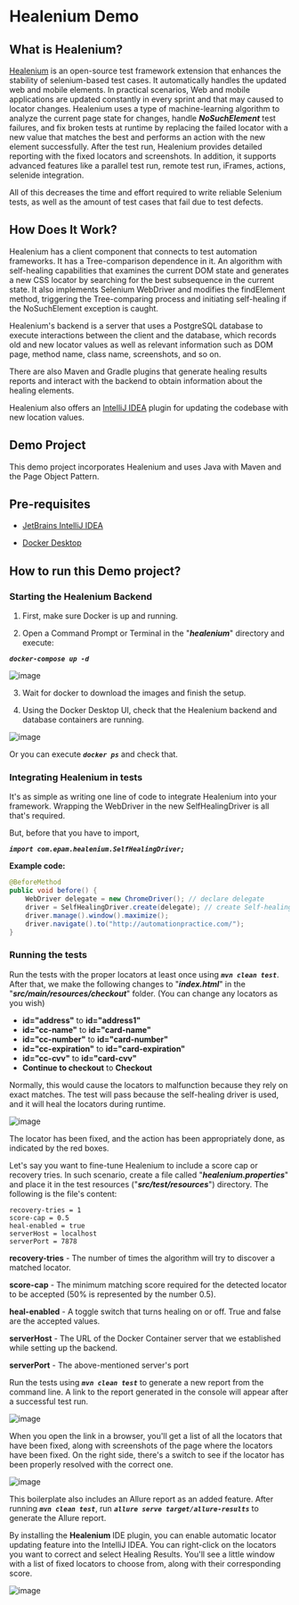 # Healenium Demo

## What is Healenium?
[Healenium](https://healenium.io/) is an open-source test framework extension that enhances the stability of selenium-based test cases. It automatically handles the updated web and mobile elements. In practical scenarios, Web and mobile applications are updated constantly in every sprint and that may caused to locator changes. Healenium uses a type of machine-learning algorithm to analyze the current page state for changes, handle ***NoSuchElement*** test failures, and fix broken tests at runtime by replacing the failed locator with a new value that matches the best and performs an action with the new element successfully. After the test run, Healenium provides detailed reporting with the fixed locators and screenshots. In addition, it supports advanced features like a parallel test run, remote test run, iFrames, actions, selenide integration.

All of this decreases the time and effort required to write reliable Selenium tests, as well as the amount of test cases that fail due to test defects.

## How Does It Work?
Healenium has a client component that connects to test automation frameworks. It has a Tree-comparison dependence in it. An algorithm with self-healing capabilities that examines the current DOM state and generates a new CSS locator by searching for the best subsequence in the current state. It also implements Selenium WebDriver and modifies the findElement method, triggering the Tree-comparing process and initiating self-healing if the NoSuchElement exception is caught.

Healenium's backend is a server that uses a PostgreSQL database to execute interactions between the client and the database, which records old and new locator values as well as relevant information such as DOM page, method name, class name, screenshots, and so on.

There are also Maven and Gradle plugins that generate healing results reports and interact with the backend to obtain information about the healing elements.

Healenium also offers an [IntelliJ IDEA](https://www.jetbrains.com/idea/) plugin for updating the codebase with new location values.

## Demo Project
This demo project incorporates Healenium and uses Java with Maven and the Page Object Pattern.

## Pre-requisites
- [JetBrains IntelliJ IDEA](https://www.jetbrains.com/idea/)

- [Docker Desktop](https://www.docker.com/products/docker-desktop)

## How to run this Demo project?
### Starting the Healenium Backend
1. First, make sure Docker is up and running.

2. Open a Command Prompt or Terminal in the "***healenium***" directory and execute:

***`docker-compose up -d`***

![image](https://user-images.githubusercontent.com/9147189/138021369-c61c225b-1d1c-4a55-940c-229d124e899f.png)

3. Wait for docker to download the images and finish the setup.

4. Using the Docker Desktop UI, check that the Healenium backend and database containers are running.

![image](https://user-images.githubusercontent.com/9147189/137907488-635861d4-f68a-4e00-83df-3fcb4fffe849.png)

Or you can execute ***`docker ps`*** and check that.

### Integrating Healenium in tests
It's as simple as writing one line of code to integrate Healenium into your framework. Wrapping the WebDriver in the new SelfHealingDriver is all that's required.

But, before that you have to import,

***`import com.epam.healenium.SelfHealingDriver;`***

**Example code:**

```java
@BeforeMethod
public void before() {
    WebDriver delegate = new ChromeDriver(); // declare delegate
    driver = SelfHealingDriver.create(delegate); // create Self-healing driver
    driver.manage().window().maximize();
    driver.navigate().to("http://automationpractice.com/");
}
```

### Running the tests
Run the tests with the proper locators at least once using ***`mvn clean test`***. After that, we make the following changes to "***index.html***" in the "***src/main/resources/checkout***" folder. (You can change any locators as you wish)

- **id="address"** to **id="address1"**
- **id="cc-name"** to **id="card-name"**
- **id="cc-number"** to **id="card-number"**
- **id="cc-expiration"** to **id="card-expiration"**
- **id="cc-cvv"** to **id="card-cvv"**
- **Continue to checkout** to **Checkout**

Normally, this would cause the locators to malfunction because they rely on exact matches. The test will pass because the self-healing driver is used, and it will heal the locators during runtime.

![image](https://user-images.githubusercontent.com/9147189/137924473-815e8470-bf57-4a8c-9d62-53fb6e62dad4.png)

The locator has been fixed, and the action has been appropriately done, as indicated by the red boxes.

Let's say you want to fine-tune Healenium to include a score cap or recovery tries. In such scenario, create a file called "***healenium.properties***" and place it in the test resources ("***src/test/resources***") directory. The following is the file's content:

```
recovery-tries = 1
score-cap = 0.5
heal-enabled = true
serverHost = localhost
serverPort = 7878
```

**recovery-tries** - The number of times the algorithm will try to discover a matched locator.

**score-cap** - The minimum matching score required for the detected locator to be accepted (50% is represented by the number 0.5).

**heal-enabled** - A toggle switch that turns healing on or off. True and false are the accepted values.

**serverHost** - The URL of the Docker Container server that we established while setting up the backend.

**serverPort** - The above-mentioned server's port

Run the tests using ***`mvn clean test`*** to generate a new report from the command line. A link to the report generated in the console will appear after a successful test run. 

![image](https://user-images.githubusercontent.com/9147189/137932747-b879f236-dbad-4db6-9f32-71922a08864d.png)

When you open the link in a browser, you'll get a list of all the locators that have been fixed, along with screenshots of the page where the locators have been fixed. On the right side, there's a switch to see if the locator has been properly resolved with the correct one.

![image](https://user-images.githubusercontent.com/9147189/137934653-59a69eb5-954e-4fee-b475-c74c34ade9fc.png)

This boilerplate also includes an Allure report as an added feature. After running ***`mvn clean test`***, run ***`allure serve target/allure-results`*** to generate the Allure report.

By installing the **Healenium** IDE plugin, you can enable automatic locator updating feature into the IntelliJ IDEA. You can right-click on the locators you want to correct and select Healing Results. You'll see a little window with a list of fixed locators to choose from, along with their corresponding score.

![image](https://user-images.githubusercontent.com/9147189/137936516-f7ef7087-06d5-44f5-8ead-feb57a63fb6f.png)
